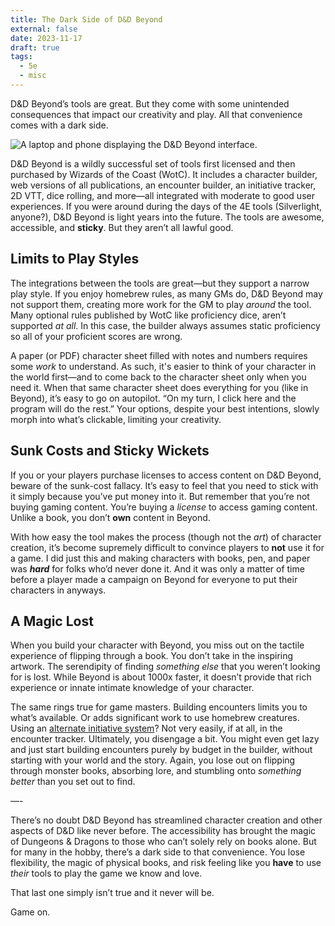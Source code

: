 ```yaml
---
title: The Dark Side of D&D Beyond
external: false
date: 2023-11-17
draft: true
tags:
  - 5e
  - misc
---
```


D&D Beyond’s tools are great. But they come with some unintended consequences that impact our creativity and play. All that convenience comes with a dark side.

![A laptop and phone displaying the D&D Beyond interface.](/images/dnd_beyond_platforms.png)

D&D Beyond is a wildly successful set of tools first licensed and then purchased by Wizards of the Coast (WotC). It includes a character builder, web versions of all publications, an encounter builder, an initiative tracker, 2D VTT, dice rolling, and more—all integrated with moderate to good user experiences. If you were around during the days of the 4E tools (Silverlight, anyone?), D&D Beyond is light years into the future. The tools are awesome, accessible, and **sticky**. But they aren’t all lawful good. 

## Limits to Play Styles

The integrations between the tools are great—but they support a narrow play style. If you enjoy homebrew rules, as many GMs do, D&D Beyond may not support them, creating more work for the GM to play _around_ the tool. Many optional rules published by WotC like proficiency dice, aren’t supported _at all_. In this case, the builder always assumes static proficiency so all of your proficient scores are wrong. 

A paper (or PDF) character sheet filled with notes and numbers requires some *work* to understand. As such, it's easier to think of your character in the world first—and to come back to the character sheet only when you need it. When that same character sheet does everything for you (like in Beyond), it’s easy to go on autopilot. “On my turn, I click here and the program will do the rest.” Your options, despite your best intentions, slowly morph into what’s clickable, limiting your creativity. 

## Sunk Costs and Sticky Wickets

If you or your players purchase licenses to access content on D&D Beyond, beware of the sunk-cost fallacy. It’s easy to feel that you need to stick with it simply because you’ve put money into it. But remember that you’re not buying gaming content. You’re buying a _license_ to access gaming content. Unlike a book, you don’t **own** content in Beyond.

With how easy the tool makes the process (though not the _art_) of character creation, it’s become supremely difficult to convince players to **not** use it for a game. I did just this and making characters with books, pen, and paper was **_hard_** for folks who’d never done it. And it was only a matter of time before a player made a campaign on Beyond for everyone to put their characters in anyways. 

## A Magic Lost

When you build your character with Beyond, you miss out on the tactile experience of flipping through a book. You don’t take in the inspiring artwork. The serendipity of finding _something else_ that you weren’t looking for is lost. While Beyond is about 1000x faster, it doesn’t provide that rich experience or innate intimate knowledge of your character.

The same rings true for game masters. Building encounters limits you to what’s available. Or adds significant work to use homebrew creatures. Using an [alternate initiative system](/blog/4-ways-to-improve-initiative-dnd)? Not very easily, if at all, in the encounter tracker. Ultimately, you disengage a bit. You might even get lazy and just start building encounters purely by budget in the builder, without starting with your world and the story. Again, you lose out on flipping through monster books, absorbing lore, and stumbling onto _something better_ than you set out to find. 

—-

There’s no doubt D&D Beyond has streamlined character creation and other aspects of D&D like never before. The accessibility has brought the magic of Dungeons & Dragons to those who can’t solely rely on books alone. But for many in the hobby, there’s a dark side to that convenience. You lose flexibility, the magic of physical books, and risk feeling like you **have** to use *their* tools to play the game we know and love. 

That last one simply isn’t true and it never will be.

Game on.